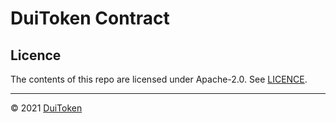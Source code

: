 # DuiToken Contract

## Licence

The contents of this repo are licensed under Apache-2.0. See [LICENCE](https://github.com/DuiToken/LICENCE).

-----

© 2021 [DuiToken](https://DuiToken.com)
